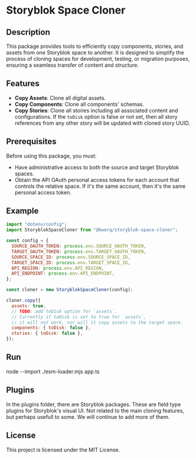 # Storyblok Space Cloner

## Description
This package provides tools to efficiently copy components, stories, and assets from one Storyblok space to another. It is designed to simplify the process of cloning spaces for development, testing, or migration purposes, ensuring a seamless transfer of content and structure.

## Features
- **Copy Assets**: Clone all digital assets.
- **Copy Components**: Clone all components' schemas.
- **Copy Stories**: Clone all stories including all associated content and configurations. If the `toDisk` option is false or not set, then all story references from any other story will be updated with cloned story UUID.

## Prerequisites
Before using this package, you must:
- Have administrative access to both the source and target Storyblok spaces.
- Obtain the API OAuth personal access tokens for each account that controls the relative space. If it's the same account, then it's the same personal access token.

## Example

```javascript
import "dotenv/config";
import StoryblokSpaceCloner from "@kworq/storyblok-space-cloner";

const config = {
  SOURCE_OAUTH_TOKEN: process.env.SOURCE_OAUTH_TOKEN,
  TARGET_OAUTH_TOKEN: process.env.TARGET_OAUTH_TOKEN,
  SOURCE_SPACE_ID: process.env.SOURCE_SPACE_ID,
  TARGET_SPACE_ID: process.env.TARGET_SPACE_ID,
  API_REGION: process.env.API_REGION,
  API_ENDPOINT: process.env.API_ENDPOINT,
};

const cloner = new StoryblokSpaceCloner(config);

cloner.copy({
  assets: true,
  // TODO: add toDisk option for `assets`.
  // Currently if toDisk is set to true for `assets`,
  // it will not work, nor will it copy assets to the target space.
  components: { toDisk: false },
  stories: { toDisk: false },
});
```

## Run
node --import ./esm-loader.mjs app.ts

## Plugins
In the plugins folder, there are Storyblok packages. These are field type plugins for Storyblok's visual UI. Not related to the main cloning features, but perhaps usefull to some. We will continue to add more of them.

## License

This project is licensed under the MIT License.
